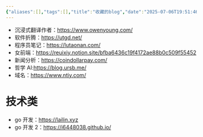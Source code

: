 ```yaml
---
{"aliases":[],"tags":[],"title":"收藏的blog","date":"2025-07-06T19:51:46+08:00","date_modify":"2025-07-20T02:18:31+08:00","dg-publish":true,"permalink":"/Publish/102_资源备注/收藏的blog/","dgPassFrontmatter":true,"created":"2025-07-06T19:51:46+08:00","updated":"2025-07-20T02:18:31+08:00"}
---
```



- 沉浸式翻译作者：<https://www.owenyoung.com/>
- 软件折腾：<https://utgd.net/>
- 程序员笔记：<https://lutaonan.com/>
- 女前端：<https://reuixiy.notion.site/bfba6436c19f4172ae88b0c509f55452>
- 新闻分析：<https://coindollarpay.com/>
- 哲学 AI:<https://blog.ursb.me/>
- 域名：<https://www.ntiy.com/>

# 技术类

- go 开发：<https://lailin.xyz>
- go 开发 2：<https://i6448038.github.io/>
